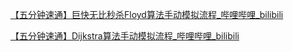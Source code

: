 [【五分钟速通】巨快无比秒杀Floyd算法手动模拟流程\_哔哩哔哩\_bilibili](https://www.bilibili.com/video/BV1tQ4y147pw?spm_id_from=333.788.player.player_end_recommend&vd_source=32df909fac373c11c24a1efc86feda74)

[【五分钟速通】Dijkstra算法手动模拟流程\_哔哩哔哩\_bilibili](https://www.bilibili.com/video/BV1XN4y1m757?spm_id_from=333.788.videopod.sections&vd_source=32df909fac373c11c24a1efc86feda74)
